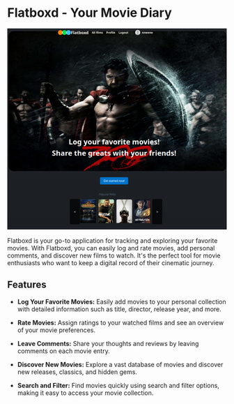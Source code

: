 # Flatboxd - Your Movie Diary

![Flatboxd Logo](client/src/assets/flatboxd.png)

Flatboxd is your go-to application for tracking and exploring your favorite movies. With Flatboxd, you can easily log and rate movies, add personal comments, and discover new films to watch. It's the perfect tool for movie enthusiasts who want to keep a digital record of their cinematic journey.

## Features

- **Log Your Favorite Movies:** Easily add movies to your personal collection with detailed information such as title, director, release year, and more.

- **Rate Movies:** Assign ratings to your watched films and see an overview of your movie preferences.

- **Leave Comments:** Share your thoughts and reviews by leaving comments on each movie entry.

- **Discover New Movies:** Explore a vast database of movies and discover new releases, classics, and hidden gems.

- **Search and Filter:** Find movies quickly using search and filter options, making it easy to access your movie collection.

